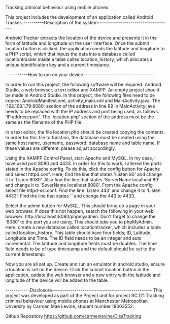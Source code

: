 Tracking criminal behaviour using mobile phones

This project includes the development of an application called Android Tracker.
----------Description of the system------------------------------------

Android Tracker extracts the location of the device and presents it in the form of latitude and longitude on the user interface. Once the submit location button is clicked, the application sends the latitude and longitude to a PHP script, which that inputs the data into a database called locationtracker inside a table called location_history, which allocates a unique identification key and a current timestamp.

-----------How to run on your device-----------------------------------

In order to run this project, the following software will be required: Android Studio, a web browser, a text editor and XAMPP. An empty project should be made in Android Studio. In this project, the following files need to be copied: AndroidManifest.xml, activity_main.xml and MainActivity.java. The '192.168.1.79:8080: section of the address in line 89 in MainActivity.java needs to be replaced with the IP address and port being used, as follows: 'IP address:port'. The 'location.php' section of the address must be the same as the filename of the PHP file.

In a text editor, the file location.php should be created copying the contents. In order for this file to function, the database must be created using the same host name, username, password, database name and table name. If these values are different, please adjust accordingly.

Using the XAMPP Control Panel, start Apache and MySQL. In my case, I have used port 8080 and 4433. In order for this to work, I altered the ports stated in the Apache config. To do this, click the config button for Apache and select httpd.conf. Here, find the line that states 'Listen 80' and change it to 'Listen 8080'. Also find the line that states 'ServerName localhost:80' and change it to 'SeverName localhost:8080'. From the Apache config select file httpd-ssl.conf. Find the line 'Listen 443' and change it to 'Listen 4433'. Find the line that states '<VirtualHost _default_:443>' and change the 443 to 4433.

Select the admin button for MySQL. This should bring up a page in your web browser. If does this not happen, search the following in your web browser: http://localhost:8080/phpmyadmin. Don't forget to change the '8080' to the port you are using. This should take you to phpMyAdmin. Here, create a new database called locationtracker, which includes a table called location_history. This table should have four fields; ID, Latitude, Longitude and Time. The ID field needs to be an integer and auto incremental. The latitude and longitude fields must be doubles. The time field needs to be of type timestamp and the default should be set to the current timestamp.

Now you are all set up. Create and run an emulator in android studio, ensure a location is set on the device. Click the submit location button in the application, update the web browser and a new entry with the latitude and longitude of the device will be added to the table.

------------Disclosure-------------------------------------------------
This project was developed as part of the Project unit for project RC.171 Tracking criminal behaviour using mobile phones at Manchester Metropolitan Unversity by Carmen Mae Levine, student number 18003552.

Github Repository
https://github.com/carmenlevine/DissTracking
